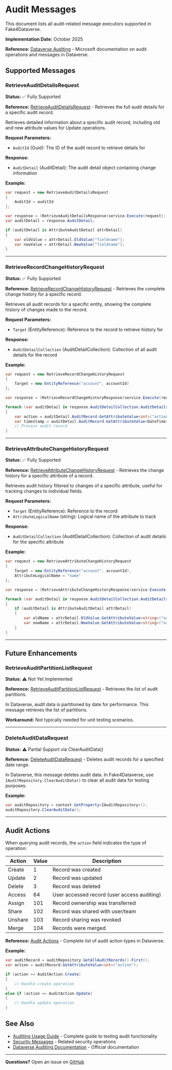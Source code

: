 # Audit Messages

This document lists all audit-related message executors supported in Fake4Dataverse.

**Implementation Date:** October 2025

**Reference:** [Dataverse Auditing](https://learn.microsoft.com/en-us/power-apps/developer/data-platform/auditing/overview) - Microsoft documentation on audit operations and messages in Dataverse.

## Supported Messages

### RetrieveAuditDetailsRequest

**Status:** ✅ Fully Supported

**Reference:** [RetrieveAuditDetailsRequest](https://learn.microsoft.com/en-us/dotnet/api/microsoft.crm.sdk.messages.retrieveauditdetailsrequest) - Retrieves the full audit details for a specific audit record.

Retrieves detailed information about a specific audit record, including old and new attribute values for Update operations.

**Request Parameters:**
- `AuditId` (Guid): The ID of the audit record to retrieve details for

**Response:**
- `AuditDetail` (AuditDetail): The audit detail object containing change information

**Example:**
```csharp
var request = new RetrieveAuditDetailsRequest
{
    AuditId = auditId
};

var response = (RetrieveAuditDetailsResponse)service.Execute(request);
var auditDetail = response.AuditDetail;

if (auditDetail is AttributeAuditDetail attrDetail)
{
    var oldValue = attrDetail.OldValue["fieldname"];
    var newValue = attrDetail.NewValue["fieldname"];
}
```

---

### RetrieveRecordChangeHistoryRequest

**Status:** ✅ Fully Supported

**Reference:** [RetrieveRecordChangeHistoryRequest](https://learn.microsoft.com/en-us/dotnet/api/microsoft.crm.sdk.messages.retrieverecordchangehistoryrequest) - Retrieves the complete change history for a specific record.

Retrieves all audit records for a specific entity, showing the complete history of changes made to the record.

**Request Parameters:**
- `Target` (EntityReference): Reference to the record to retrieve history for

**Response:**
- `AuditDetailCollection` (AuditDetailCollection): Collection of all audit details for the record

**Example:**
```csharp
var request = new RetrieveRecordChangeHistoryRequest
{
    Target = new EntityReference("account", accountId)
};

var response = (RetrieveRecordChangeHistoryResponse)service.Execute(request);

foreach (var auditDetail in response.AuditDetailCollection.AuditDetails)
{
    var action = auditDetail.AuditRecord.GetAttributeValue<int>("action");
    var timestamp = auditDetail.AuditRecord.GetAttributeValue<DateTime>("createdon");
    // Process audit record
}
```

---

### RetrieveAttributeChangeHistoryRequest

**Status:** ✅ Fully Supported

**Reference:** [RetrieveAttributeChangeHistoryRequest](https://learn.microsoft.com/en-us/dotnet/api/microsoft.crm.sdk.messages.retrieveattributechangehistoryrequest) - Retrieves the change history for a specific attribute of a record.

Retrieves audit history filtered to changes of a specific attribute, useful for tracking changes to individual fields.

**Request Parameters:**
- `Target` (EntityReference): Reference to the record
- `AttributeLogicalName` (string): Logical name of the attribute to track

**Response:**
- `AuditDetailCollection` (AuditDetailCollection): Collection of audit details for the specific attribute

**Example:**
```csharp
var request = new RetrieveAttributeChangeHistoryRequest
{
    Target = new EntityReference("account", accountId),
    AttributeLogicalName = "name"
};

var response = (RetrieveAttributeChangeHistoryResponse)service.Execute(request);

foreach (var auditDetail in response.AuditDetailCollection.AuditDetails)
{
    if (auditDetail is AttributeAuditDetail attrDetail)
    {
        var oldName = attrDetail.OldValue.GetAttributeValue<string>("name");
        var newName = attrDetail.NewValue.GetAttributeValue<string>("name");
    }
}
```

---

## Future Enhancements

### RetrieveAuditPartitionListRequest

**Status:** ⚠️ Not Yet Implemented

**Reference:** [RetrieveAuditPartitionListRequest](https://learn.microsoft.com/en-us/dotnet/api/microsoft.crm.sdk.messages.retrieveauditpartitionlistrequest) - Retrieves the list of audit partitions.

In Dataverse, audit data is partitioned by date for performance. This message retrieves the list of partitions.

**Workaround:** Not typically needed for unit testing scenarios.

---

### DeleteAuditDataRequest

**Status:** ⚠️ Partial Support via ClearAuditData()

**Reference:** [DeleteAuditDataRequest](https://learn.microsoft.com/en-us/dotnet/api/microsoft.crm.sdk.messages.deleteauditdatarequest) - Deletes audit records for a specified date range.

In Dataverse, this message deletes audit data. In Fake4Dataverse, use `IAuditRepository.ClearAuditData()` to clear all audit data for testing purposes.

**Example:**
```csharp
var auditRepository = context.GetProperty<IAuditRepository>();
auditRepository.ClearAuditData();
```

---

## Audit Actions

When querying audit records, the `action` field indicates the type of operation:

| Action | Value | Description |
|--------|-------|-------------|
| Create | 1 | Record was created |
| Update | 2 | Record was updated |
| Delete | 3 | Record was deleted |
| Access | 64 | User accessed record (user access auditing) |
| Assign | 101 | Record ownership was transferred |
| Share | 102 | Record was shared with user/team |
| Unshare | 103 | Record sharing was revoked |
| Merge | 104 | Records were merged |

**Reference:** [Audit Actions](https://learn.microsoft.com/en-us/power-apps/developer/data-platform/auditing/overview#audit-operations) - Complete list of audit action types in Dataverse.

**Example:**
```csharp
var auditRecord = auditRepository.GetAllAuditRecords().First();
var action = auditRecord.GetAttributeValue<int>("action");

if (action == AuditAction.Create)
{
    // Handle create operation
}
else if (action == AuditAction.Update)
{
    // Handle update operation
}
```

## See Also

- [Auditing Usage Guide](../usage/auditing.md) - Complete guide to testing audit functionality
- [Security Messages](./security.md) - Related security operations
- [Dataverse Auditing Documentation](https://learn.microsoft.com/en-us/power-apps/developer/data-platform/auditing/overview) - Official documentation

---

**Questions?** Open an issue on [GitHub](https://github.com/rnwood/Fake4Dataverse/issues)
